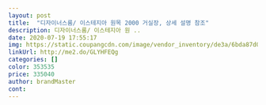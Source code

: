 ```yaml
---
layout: post 
title:  "디자이너스룸/ 이스테지아 원목 2000 거실장, 상세 설명 참조" 
description: 디자이너스룸/ 이스테지아 원 ..
date: 2020-07-19 17:55:17 
img: https://static.coupangcdn.com/image/vendor_inventory/de3a/6bda87d0942fdd53e375dc97a9a3ad3d6f354e842bbfa284fbcfab655f9f.jpg 
linkUrl: http://me2.do/GLYHFEQg 
categories: [] 
color: 353535 
price: 335040 
author: brandMaster 
cont:  
---
```

 
